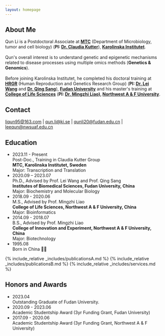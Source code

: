 ```yaml
---
layout: homepage
---
```


## About Me

Qun Li is a Postdoctoral Associate at [**MTC**](https://ki.se/mtc) (Department of Microbiology, tumor and cell biology) (**PI: [Dr. Claudia Kutter](https://www.scilifelab.se/researchers/claudia-kutter/)**), **[Karolinska Institutet](https://ki.se/)**. <br>
<br>
Qun's overall interest is to understand genetic and epigenetic mechanisms related to disease processes using multiple omics methods (**Genetics & Genomics**). <br>
<br>
Before joining Karolinska Institutet, he completed his doctoral training at [**HRGR**](https://reprod-genet.fudan.edu.cn/) (Human Reproduction and Genetics Research Group) (**PI: [Dr. Lei Wang](https://reprod-genet.fudan.edu.cn/laben/c5/0f/c23194a247055/page.htm)** and **[Dr. Qing Sang](https://reprod-genet.fudan.edu.cn/laben/c5/10/c23194a247056/page.htm)**), **[Fudan University](https://www.fudan.edu.cn/)** and his master's training at **[College of Life Sciences](https://sm.nwafu.edu.cn/index.htm)** (**PI: [Dr. Mingzhi Liao](https://sm.nwafu.edu.cn/szdw/js2/389648.htm)), [Northwest A & F University](https://www.nwsuaf.edu.cn/)**. <br>

## Contact
liqun95@163.com | qun.li@ki.se | qunli20@fudan.edu.cn | leequn@nwsuaf.edu.cn

## Education
- 2023.11 - Present <br>
Post-Doc., Training in Claudia Kutter Group <br>
**MTC, Karolinska Institutet, Sweden** <br>
Major: Transcription and Translation
- 2020.09 – 2023.07 <br>
Ph.D., Advised by Prof. Lei Wang and Prof. Qing Sang<br>
**Institutes of Biomedical Sciences, Fudan University, China** <br>
Major: Biochemistry and Molecular Biology
- 2018.09 - 2020.06 <br>
M.S., Advised by Prof. Mingzhi Liao <br>
**College of Life Sciences, Northwest A & F University, China** <br>
Major: Bioinformatics
- 2014.09 - 2018.07 <br>
B.S., Advised by Prof. Mingzhi Liao <br>
**College of Innovation and Experiment, Northwest A & F University, China** <br>
Major: Biotechnology
- 1995.08 <br>
Born in China 🐣🐣 


{% include_relative _includes/publicationsA.md %}
{% include_relative _includes/publicationsB.md %}
{% include_relative _includes/services.md %}

## Honors and Awards
- 2023.04 <br>
Outstanding Graduate of Fudan University.
- 2020.09 - 2023.06 <br> 
Academic Studentship Award (3yr Funding Grant, Fudan University)
- 2017.09 - 2020.06 <br> 
Academic Studentship Award (3yr Funding Grant, Northwest A & F University)
